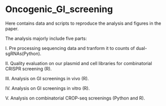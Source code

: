 # Oncogenic_GI_screening
Here contains data and scripts to reproduce the analysis and figures in the paper.

The analysis majorly include five parts:

I. Pre processing sequencing data and tranform it to counts of dual-sgRNAs(Python).

II. Quality evaluation on our plasmid and cell libraries for combinatorial CRISPR screening (R).

III. Analysis on GI screenings in vivo (R).

IV. Analysis on GI screenings in vitro (R).

V. Analysis on combinatorial CROP-seq screenings (Python and R).
